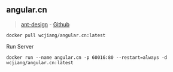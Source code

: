 angular.cn
---

> [ant-design](https://angular.cn/) - [Github](https://github.com/ant-design/ant-design)

```shell
docker pull wcjiang/angular.cn:latest
```

Run Server

```shell
docker run --name angular.cn -p 60016:80 --restart=always -d wcjiang/angular.cn:latest
```
